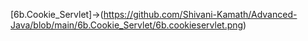[6b.Cookie_Servlet]->(https://github.com/Shivani-Kamath/Advanced-Java/blob/main/6b.Cookie_Servlet/6b.cookieservlet.png)
